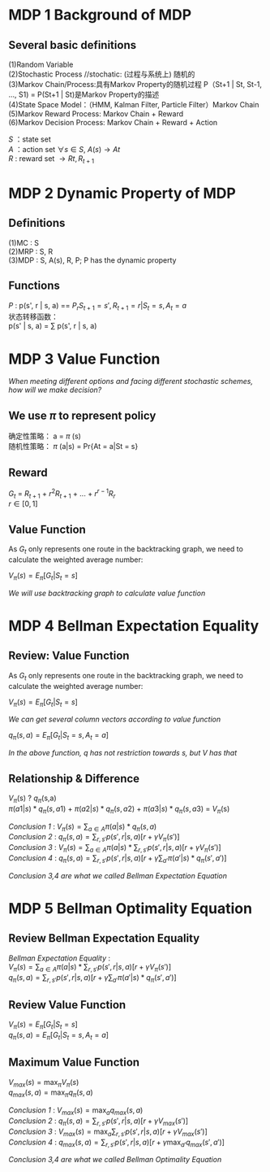 # MDP 1 Background of MDP

## Several basic definitions

(1)Random Variable  
(2)Stochastic Process  //stochatic: (过程与系统上) 随机的  
(3)Markov Chain/Process:具有Markov Property的随机过程  P（St+1 | St, St-1, ..., S1) = P(St+1 | St)是Markov Property的描述   
(4)State Space Model：（HMM, Kalman Filter, Particle Filter）Markov Chain  
(5)Markov Reward Process: Markov Chain + Reward  
(6)Markov Decision Process: Markov Chain + Reward + Action  

*S* ：state set  
*A* ：action set $\forall s \in S$, $A(s) \longrightarrow At$  
*R* : reward set $\longrightarrow Rt, R_{t+1}$


# MDP 2 Dynamic Property of MDP

## Definitions

(1)MC : S  
(2)MRP : S, R  
(3)MDP : S, A(s), R, P; P has the dynamic property  

## Functions  
                        
*P* : p(s', r | s, a) == $P_{r}{{S_{t+1} = s', R_{t+1} = r|S_{t} = s, A_{t}} = a}$  
状态转移函数：  
p(s' | s, a) = $\sum$ p(s', r | s, a)  


# MDP 3 Value Function

*When meeting different options and facing different stochastic schemes, how will we make decision?*  

## We use $\pi$ to represent policy  
确定性策略： a = $\pi$ (s)  
随机性策略： $\pi$ (a|s) = Pr{At = a|St = s}  

## Reward  
$G_{t}$ = $R_{t+1}$ + $r^{2}R_{t+1}$ + ... + $r^{r-1}R_{r}$  
${r\in [0,1]}$

## **Value Function**  

As $G_{t}$ only represents one route in the backtracking graph, we need to calculate the weighted average number:  

$V_{\pi}(s) = E_{\pi} [G_{t}|S_{t} = s]$  

*We will use backtracking graph to calculate value function*  


# MDP 4 Bellman Expectation Equality  

## **Review: Value Function**  

As $G_{t}$ only represents one route in the backtracking graph, we need to calculate the weighted average number:  

$V_{\pi}(s) = E_{\pi} [G_{t}|S_{t} = s]$  

*We can get several column vectors according to value function*  

$q_{\pi}(s,a) = E_{\pi} [G_{t}|S_{t} = s, A_{t} = a]$

*In the above function, q has not restriction towards s, but V has that*  

## Relationship & Difference  

$V_{\pi}$(s) ? $q_{\pi}$(s,a)  
$\pi(a1|s) * q_{\pi}(s,a1)$ + $\pi(a2|s) * q_{\pi}(s,a2)$ + $\pi(a3|s) * q_{\pi}(s,a3)$ = $V_{\pi}$(s)  

*Conclusion 1* : $V_{\pi}(s) = \sum_{{a\in A}} \pi(a|s) * q_{\pi}(s,a)$  
*Conclusion 2* : $q_{\pi}(s,a) = \sum_{{r,s'}} p(s', r|s, a) [r+\gamma V_{\pi}(s')]$  
*Conclusion 3* : $V_{\pi}(s) = \sum_{{a\in A}} \pi(a|s) * \sum_{{r,s'}} p(s', r|s, a) [r+\gamma V_{\pi}(s')]$  
*Conclusion 4* : $q_{\pi}(s,a) = \sum_{{r,s'}} p(s', r|s, a) [r+\gamma\sum_{{a'}} \pi(a'|s) * q_{\pi}(s',a')]$

*Conclusion 3,4 are what we called Bellman Expectation Equation*  

# MDP 5 Bellman Optimality Equation 

## Review Bellman Expectation Equality  
*Bellman Expectation Equality* :  
$V_{\pi}(s) = \sum_{{a\in A}} \pi(a|s) * \sum_{{r,s'}} p(s', r|s, a) [r+\gamma V_{\pi}(s')]$  
$q_{\pi}(s,a) = \sum_{{r,s'}} p(s', r|s, a) [r+\gamma\sum_{{a'}} \pi(a'|s) * q_{\pi}(s',a')]$  

## Review Value Function  
$V_{\pi}(s) = E_{\pi} [G_{t}|S_{t} = s]$  
$q_{\pi}(s,a) = E_{\pi} [G_{t}|S_{t} = s, A_{t} = a]$  

## Maximum Value Function 
$V_{max}(s) = \max_{\pi}V_{\pi}(s)$  
$q_{max}(s,a) = \max_{\pi}q_{\pi}(s,a)$  

*Conclusion 1* : $V_{max}(s) = \max_{a} q_{max}(s,a)$  
*Conclusion 2* : $q_{\pi}(s,a) = \sum_{{r,s'}} p(s', r|s, a) [r+\gamma V_{max}(s')]$  
*Conclusion 3* : $V_{max}(s) = \max_{a}\sum_{{r,s'}} p(s', r|s, a) [r+\gamma V_{max}(s')]$  
*Conclusion 4* : $q_{max}(s,a) = \sum_{{r,s'}} p(s', r|s, a) [r+\gamma\max_{a'}q_{max}(s',a')]$  

*Conclusion 3,4 are what we called Bellman Optimality Equation*

























